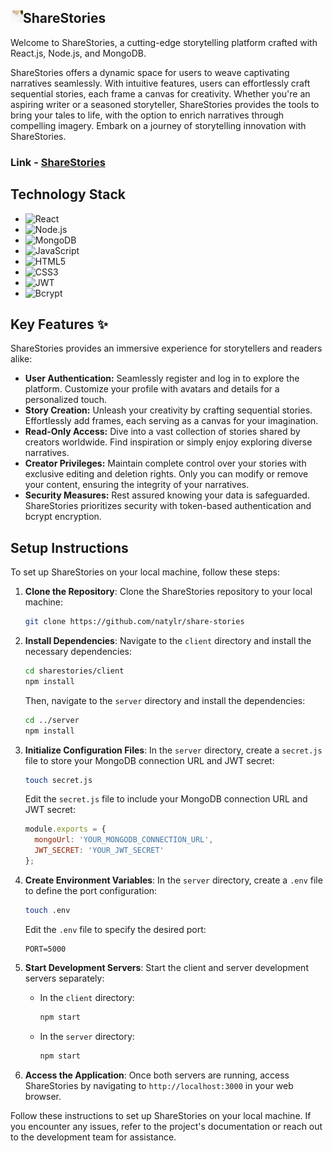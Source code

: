 <h2><img src="https://github.com/natylr/share-stories/blob/main/share-stories-client/public/icon_img.jpg" alt="ShareStories Icon" style="width: 20px; height: 20px;">ShareStories</h2>



Welcome to ShareStories, a cutting-edge storytelling platform crafted with React.js, Node.js, and MongoDB.

ShareStories offers a dynamic space for users to weave captivating narratives seamlessly. With intuitive features, users can effortlessly craft sequential stories, each frame a canvas for creativity. Whether you're an aspiring writer or a seasoned storyteller, ShareStories provides the tools to bring your tales to life, with the option to enrich narratives through compelling imagery. Embark on a journey of storytelling innovation with ShareStories.

### Link - [ShareStories](http://share-stories.online)

##  Technology Stack

- ![React](https://img.shields.io/badge/React-2021-blue.svg) 
- ![Node.js](https://img.shields.io/badge/Node.js-v18.8.0-green.svg) 
- ![MongoDB](https://img.shields.io/badge/MongoDB-v6.0.0-green.svg) 
- ![JavaScript](https://img.shields.io/badge/JavaScript-ES6-yellow)
- ![HTML5](https://img.shields.io/badge/HTML5-semantic-orange)
- ![CSS3](https://img.shields.io/badge/CSS3-responsive-blue)
- ![JWT](https://img.shields.io/badge/JWT-token-orange)
- ![Bcrypt](https://img.shields.io/badge/Bcrypt-encryption-yellowgreen)

## Key Features ✨

ShareStories provides an immersive experience for storytellers and readers alike:

- **User Authentication:** Seamlessly register and log in to explore the platform. Customize your profile with avatars and details for a personalized touch.
- **Story Creation:** Unleash your creativity by crafting sequential stories. Effortlessly add frames, each serving as a canvas for your imagination.
- **Read-Only Access:** Dive into a vast collection of stories shared by creators worldwide. Find inspiration or simply enjoy exploring diverse narratives.
- **Creator Privileges:** Maintain complete control over your stories with exclusive editing and deletion rights. Only you can modify or remove your content, ensuring the integrity of your narratives.
- **Security Measures:** Rest assured knowing your data is safeguarded. ShareStories prioritizes security with token-based authentication and bcrypt encryption.

## Setup Instructions

To set up ShareStories on your local machine, follow these steps:

1. **Clone the Repository**: Clone the ShareStories repository to your local machine:

    ```bash
    git clone https://github.com/natylr/share-stories
    ```

2. **Install Dependencies**: Navigate to the `client` directory and install the necessary dependencies:

    ```bash
    cd sharestories/client
    npm install
    ```

    Then, navigate to the `server` directory and install the dependencies:

    ```bash
    cd ../server
    npm install
    ```

3. **Initialize Configuration Files**: In the `server` directory, create a `secret.js` file to store your MongoDB connection URL and JWT secret:

    ```bash
    touch secret.js
    ```

    Edit the `secret.js` file to include your MongoDB connection URL and JWT secret:

    ```javascript
    module.exports = {
      mongoUrl: 'YOUR_MONGODB_CONNECTION_URL',
      JWT_SECRET: 'YOUR_JWT_SECRET'
    };
    ```

4. **Create Environment Variables**: In the `server` directory, create a `.env` file to define the port configuration:

    ```bash
    touch .env
    ```

    Edit the `.env` file to specify the desired port:

    ```plaintext
    PORT=5000
    ```

5. **Start Development Servers**: Start the client and server development servers separately:

    - In the `client` directory:

      ```bash
      npm start
      ```

    - In the `server` directory:

      ```bash
      npm start
      ```

6. **Access the Application**: Once both servers are running, access ShareStories by navigating to `http://localhost:3000` in your web browser.

Follow these instructions to set up ShareStories on your local machine. If you encounter any issues, refer to the project's documentation or reach out to the development team for assistance.
